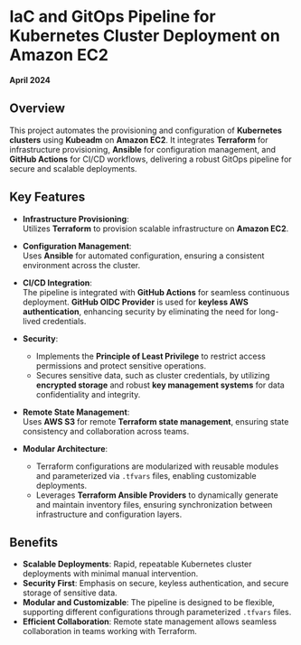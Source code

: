 # IaC and GitOps Pipeline for Kubernetes Cluster Deployment on Amazon EC2  
**April 2024**  

## Overview

This project automates the provisioning and configuration of **Kubernetes clusters** using **Kubeadm** on **Amazon EC2**. It integrates **Terraform** for infrastructure provisioning, **Ansible** for configuration management, and **GitHub Actions** for CI/CD workflows, delivering a robust GitOps pipeline for secure and scalable deployments.

## Key Features

- **Infrastructure Provisioning**:  
  Utilizes **Terraform** to provision scalable infrastructure on **Amazon EC2**.

- **Configuration Management**:  
  Uses **Ansible** for automated configuration, ensuring a consistent environment across the cluster.

- **CI/CD Integration**:  
  The pipeline is integrated with **GitHub Actions** for seamless continuous deployment. **GitHub OIDC Provider** is used for **keyless AWS authentication**, enhancing security by eliminating the need for long-lived credentials.

- **Security**:  
  - Implements the **Principle of Least Privilege** to restrict access permissions and protect sensitive operations.
  - Secures sensitive data, such as cluster credentials, by utilizing **encrypted storage** and robust **key management systems** for data confidentiality and integrity.

- **Remote State Management**:  
  Uses **AWS S3** for remote **Terraform state management**, ensuring state consistency and collaboration across teams.

- **Modular Architecture**:  
  - Terraform configurations are modularized with reusable modules and parameterized via `.tfvars` files, enabling customizable deployments.
  - Leverages **Terraform Ansible Providers** to dynamically generate and maintain inventory files, ensuring synchronization between infrastructure and configuration layers.

## Benefits

- **Scalable Deployments**: Rapid, repeatable Kubernetes cluster deployments with minimal manual intervention.  
- **Security First**: Emphasis on secure, keyless authentication, and secure storage of sensitive data.
- **Modular and Customizable**: The pipeline is designed to be flexible, supporting different configurations through parameterized `.tfvars` files.
- **Efficient Collaboration**: Remote state management allows seamless collaboration in teams working with Terraform.
